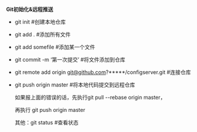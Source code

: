 **Git初始化&远程推送**

- git init #创建本地仓库

- git add . #添加所有文件

- git add somefile #添加某一个文件

- git commit -m ‘第一次提交’ #将文件添加到仓库

- git remote add origin git@github.com?*****/configserver.git #连接仓库

- git push origin master #将本地代码提交到远程仓库

  如果报上面的错误的话，先执行git pull --rebase origin master，

  再执行 git push origin master

  其他：git status #查看状态
